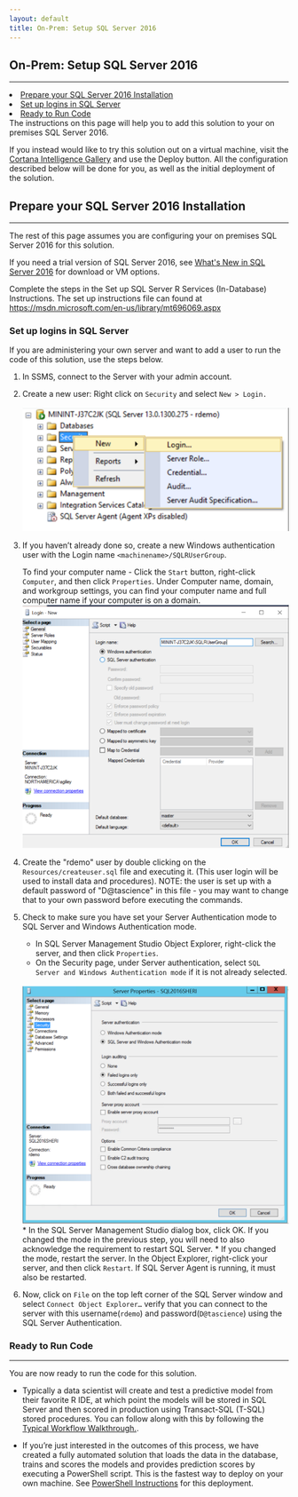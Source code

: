 ```yaml
---
layout: default
title: On-Prem: Setup SQL Server 2016
---
```


## On-Prem: Setup SQL Server 2016 
--------------------------

<div class="row">
    <div class="col-md-6">
        <div class="toc">
            <li><a href="#prepare-your-sql-server-2016-installation">Prepare your SQL Server 2016 Installation</a></li>
            <li><a href="#set-up-logins-in-sql-server">Set up logins in SQL Server</a></li>
            <li><a href="#ready-to-run-code">Ready to Run Code</a></li>
        </div>
    </div>
    <div class="col-md-6">
        The instructions on this page will help you to add this solution to your on premises SQL Server 2016.  
        <p>
        If you instead would like to try this solution out on a virtual machine, visit the <a href="{{ site.aka_url }}">Cortana Intelligence Gallery</a> and use the Deploy button.  All the configuration described below will be done for you, as well as the initial deployment of the solution. </p>
    </div>
</div>

## Prepare your SQL Server 2016 Installation
-------------------------------------------

The rest of this page assumes you are configuring your on premises SQL Server 2016 for this solution.

If you need a trial version of SQL Server 2016, see [What's New in SQL Server 2016](https://msdn.microsoft.com/en-us/library/bb500435.aspx) for download or VM options. 

Complete the steps in the Set up SQL Server R Services (In-Database) Instructions. The set up instructions file can found at  <a href="https://msdn.microsoft.com/en-us/library/mt696069.aspx" target="_blank"> https://msdn.microsoft.com/en-us/library/mt696069.aspx</a>

### Set up logins in SQL Server
If you are administering your own server and want to add a user to run the code of this solution, use the steps below.

1.	In SSMS, connect to the Server with your admin account.
2.	Create a new user: Right click on <code>Security</code> and select <code>New &gt; Login.</code> <br/>
    <br/>
    <img src="images/newuser.png" >

 
3.	If you haven’t already done so, create a new Windows authentication user with the Login name <code>&lt;machinename&gt;/SQLRUserGroup</code>. 
    
    To find your computer name - Click the <code>Start</code> button, right-click <code>Computer</code>, and then click <code>Properties</code>. Under Computer name, domain, and workgroup settings, you can find your computer name and full computer name if your computer is on a domain.
    <br/>
    <img src="images/sqluser.png"  >
 
4. Create the "rdemo" user  by double clicking on the <code>Resources/createuser.sql</code> file and executing it. (This user login will be used to install data and procedures).  NOTE: the user is set up with a default password of "D@tascience" in this file - you may want to change that to your own password before executing the commands.

5. 	Check to make sure you have set your Server Authentication mode to SQL Server and Windows Authentication mode. 
    *	In SQL Server Management Studio Object Explorer, right-click the server, and then click <code>Properties</code>.
    *	On the Security page, under Server authentication, select <code>SQL Server and Windows Authentication mode</code> if it is not already selected.
    <br/>
    <img src="images/authmode.png"  >
    *	In the SQL Server Management Studio dialog box, click OK.  If you changed the mode in the previous step, you will need to also acknowledge the requirement to restart SQL Server.
    * If you changed the mode, restart the server.  In the Object Explorer, right-click your server, and then click <code>Restart</code>. If SQL Server Agent is running, it must also be restarted.

6.	Now, click on <code>File</code> on the top left corner of the SQL Server window and select <code>Connect Object Explorer…</code> verify that you can connect to the server with this username(<code>rdemo</code>) and password(<code>D@tascience</code>) using the SQL Server Authentication.


### Ready to Run Code 
---------------------

You are now ready to run the code for this solution.  

* Typically a data scientist will create and test a predictive model from their favorite R IDE, at which point the models will be stored in SQL Server and then scored in production using Transact-SQL (T-SQL) stored procedures. 
You can follow along with this by following the <a href="Typical.html">Typical Workflow Walkthrough.</a>.

* If you’re just interested in the outcomes of this process, we have created a fully automated solution that loads the data in the database, trains and scores the models and provides prediction scores by executing a PowerShell script. This is the fastest way to deploy on your own machine. See <a href="Powershell_Instructions.html">PowerShell Instructions</a> for this deployment.
	